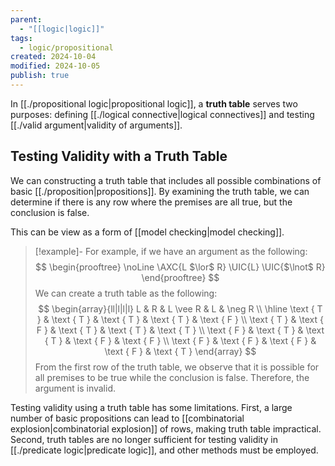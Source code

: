 ```yaml
---
parent:
  - "[[logic|logic]]"
tags:
  - logic/propositional
created: 2024-10-04
modified: 2024-10-05
publish: true
---
```

In [[./propositional logic|propositional logic]], a **truth table** serves two purposes: defining [[./logical connective|logical connectives]] and testing [[./valid argument|validity of arguments]].

## Testing Validity with a Truth Table
We can constructing a truth table that includes all possible combinations of basic [[./proposition|propositions]]. By examining the truth table, we can determine if there is any row where the premises are all true, but the conclusion is false.

This can be view as a form of [[model checking|model checking]].

> [!example]-
> For example, if we have an argument as the following:
> $$
\begin{prooftree} 
\noLine \AXC{L $\lor$ R}
\UIC{L}
\UIC{$\lnot$ R}
\end{prooftree}
> $$
> We can create a truth table as the following:
> $$
\begin{array}{ll|l|l|l}
L & R & L \vee R & L & \neg R \\ \hline
\text { T } & \text { T } & \text { T } & \text { T } & \text { F } \\
\text { T } & \text { F } & \text { T } & \text { T } & \text { T } \\
\text { F } & \text { T } & \text { T } & \text { F } & \text { F } \\
\text { F } & \text { F } & \text { F } & \text { F } & \text { T }
\end{array}
> $$
> From the first row of the truth table, we observe that it is possible for all premises to be true while the conclusion is false. Therefore, the argument is invalid.

Testing validity using a truth table has some limitations. First, a large number of basic propositions can lead to [[combinatorial explosion|combinatorial explosion]] of rows, making truth table impractical. Second, truth tables are no longer sufficient for testing validity in [[./predicate logic|predicate logic]], and other methods must be employed.